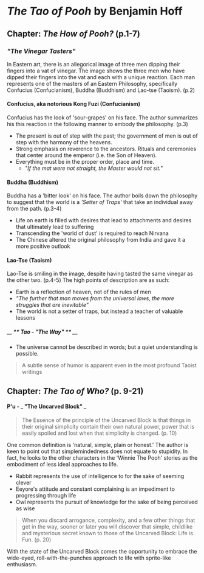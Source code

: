 # _The Tao of Pooh_ by Benjamin Hoff

## Chapter: _The How of Pooh?_ (p.1-7)
### _"The Vinegar Tasters"_
In Eastern art, there is an allegorical image of three men dipping their fingers into a vat of vinegar.  The image shows the three men who have dipped their fingers into the vat and each with a unique reaction.  Each man represents one of the masters of an Eastern Philosophy, specifically Confucius   (Confucianism), Buddha (Buddhism) and Lao-tse (Taoism).  (p.2)

#### Confucius, aka notorious Kong Fuzi (Confucianism)
Confucius has the look of 'sour-grapes' on his face.  The author summarizes his this reaction in the following manner to embody the philosophy.  (p.3)
* The present is out of step with the past; the government of men is out of step with the harmony of the heavens.
* Strong emphasis on reverence to the ancestors.  Rituals and ceremonies that center around the emperor (i.e. the Son of Heaven).
* Everything must be in the proper order, place and time.
    + _"If the mat were not straight, the Master would not sit."_

#### Buddha (Buddhism)
Buddha has a 'bitter look' on his face.  The author boils down the philosophy to suggest that the world is a _'Setter of Traps'_ that take an individual away from the path. (p.3-4)
* Life on earth is filled with desires that lead to attachments and desires that ultimately lead to suffering
* Transcending the 'world of dust' is required to reach Nirvana
* The Chinese altered the original philosophy from India and gave it a more positive outlook

#### Lao-Tse (Taoism)
Lao-Tse is smiling in the image, despite having tasted the same vinegar as the other two. (p.4-5)  The high points of description are as such:
* Earth is a reflection of heaven, not of the rules of men
* _"The further that man moves from the universal laws, the more struggles that are inevitable"_
* The world is not a setter of traps, but instead a teacher of valuable lessons

##### __ ** Tao - "The Way" ** __
* The universe cannot be described in words; but a quiet understanding is possible.
> A subtle sense of humor is apparent even in the most profound Taoist writings

## Chapter: _The Tao of Who?_ (p. 9-21)
#### P'u - _ "The Uncarved Block" _ 
> The Essence of the principle of the Uncarved Block is that things in their original simplicity contain their own natural power, power that is easily spoiled and lost when that simplicity is changed. (p. 10)

One common definition is 'natural, simple, plain or honest.'  The author is keen to point out that simplemindedness does not equate to stupidity. In fact, he looks to the other characters in the 'Winnie The Pooh' stories as the embodiment of less ideal approaches to life.

* Rabbit represents the use of intelligence to for the sake of seeming clever
* Eeyore's attitude and constant complaining is an impediment to progressing through life
* Owl represents the pursuit of knowledge for the sake of being perceived as wise

> When you discard arrogance, complexity, and a few other things that get in the way, sooner or later you will discover that simple, childlike and mysterious secret known to those of the Uncarved Block: Life is Fun. (p. 20)

With the state of the Uncarved Block comes the opportunity to embrace the wide-eyed, roll-with-the-punches approach to life with sprite-like enthusiasm.